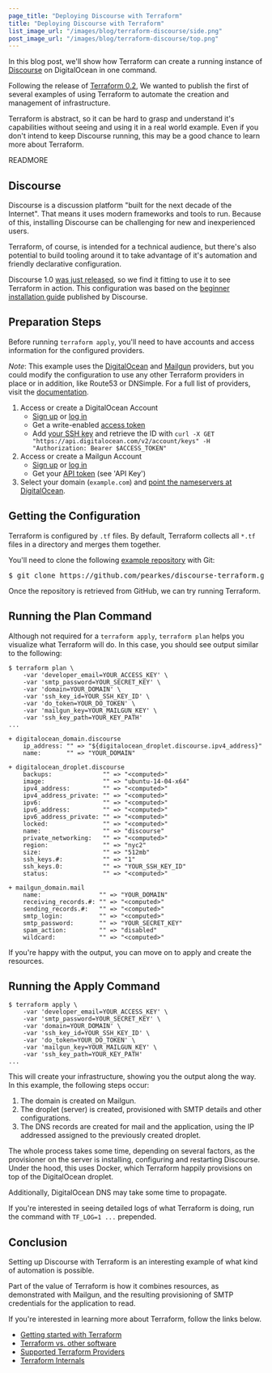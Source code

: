 ```yaml
---
page_title: "Deploying Discourse with Terraform"
title: "Deploying Discourse with Terraform"
list_image_url: "/images/blog/terraform-discourse/side.png"
post_image_url: "/images/blog/terraform-discourse/top.png"
---
```


In this blog post, we'll show how Terraform can create a running instance of
[Discourse](http://www.discourse.org/) on DigitalOcean in one command.

Following the release of [Terraform 0.2](http://www.terraform.io),
We wanted to publish the first of several examples of using
Terraform to automate the creation and management of infrastructure.

Terraform is abstract, so it can be hard to grasp and understand it's
capabilities without seeing and using it in a real world example. Even if you don't
intend to keep Discourse running, this may be a good chance to learn more about Terraform.

READMORE

## Discourse

Discourse is a discussion platform "built for the next decade of the Internet". That
means it uses modern frameworks and tools to run. Because of this, installing
Discourse can be challenging for new and inexperienced users.

Terraform, of course, is intended for a technical audience, but there's also
potential to build tooling around it to take advantage of it's automation and
friendly declarative configuration.

Discourse 1.0 [was just released](http://blog.discourse.org/2014/08/introducing-discourse-1-0/),
so we find it fitting to use it to see Terraform in action. This configuration was based on the [beginner installation guide](https://github.com/discourse/discourse/blob/master/docs/INSTALL-digital-ocean.md)
published by Discourse.

## Preparation Steps

Before running `terraform apply`, you'll need to have accounts and access
information for the configured providers.

*Note*: This example uses the [DigitalOcean](http://www.terraform.io/docs/providers/do/index.html)
and [Mailgun](http://www.terraform.io/docs/providers/mailgun/index.html) providers, but
you could modify the configuration to use any other Terraform providers
in place or in addition, like Route53 or DNSimple. For a full list of providers,
visit the [documentation](http://www.terraform.io/docs/providers/index.html).

1. Access or create a DigitalOcean Account
    - [Sign up](https://cloud.digitalocean.com/registrations/new)
        or [log in](https://cloud.digitalocean.com/login)
    - Get a write-enabled [access token](https://cloud.digitalocean.com/settings/tokens/new)
    - Add [your SSH key](https://www.digitalocean.com/community/tutorials/how-to-use-ssh-keys-with-digitalocean-droplets) and
        retrieve the ID with `curl -X GET "https://api.digitalocean.com/v2/account/keys" -H "Authorization: Bearer $ACCESS_TOKEN"`
2. Access or create a Mailgun Account
    - [Sign up](https://mailgun.com/signup) or [log in](https://mailgun.com/sessions/new)
    - Get your [API token](https://mailgun.com/cp) (see 'API Key')
3. Select your domain (`example.com`) and [point the nameservers
    at DigitalOcean](https://www.digitalocean.com/community/tutorials/how-to-set-up-a-host-name-with-digitalocean#step-two—change-your-domain-server).

## Getting the Configuration

Terraform is configured by `.tf` files. By default, Terraform collects
all `*.tf` files in a directory and merges them together.

You'll need to clone the following [example repository](https://github.com/pearkes/discourse-terraform) with Git:

<pre class="prettyprint">
$ git clone https://github.com/pearkes/discourse-terraform.git
</pre>

Once the repository is retrieved from GitHub, we can try running
Terraform.

## Running the Plan Command

Although not required for a `terraform apply`, `terraform plan` helps
you visualize what Terraform will do. In this case, you should see
output similar to the following:

    $ terraform plan \
        -var 'developer_email=YOUR_ACCESS_KEY' \
        -var 'smtp_password=YOUR_SECRET_KEY' \
        -var 'domain=YOUR_DOMAIN' \
        -var 'ssh_key_id=YOUR_SSH_KEY_ID' \
        -var 'do_token=YOUR_DO_TOKEN' \
        -var 'mailgun_key=YOUR_MAILGUN_KEY' \
        -var 'ssh_key_path=YOUR_KEY_PATH'
    ...

    + digitalocean_domain.discourse
        ip_address: "" => "${digitalocean_droplet.discourse.ipv4_address}"
        name:       "" => "YOUR_DOMAIN"

    + digitalocean_droplet.discourse
        backups:              "" => "<computed>"
        image:                "" => "ubuntu-14-04-x64"
        ipv4_address:         "" => "<computed>"
        ipv4_address_private: "" => "<computed>"
        ipv6:                 "" => "<computed>"
        ipv6_address:         "" => "<computed>"
        ipv6_address_private: "" => "<computed>"
        locked:               "" => "<computed>"
        name:                 "" => "discourse"
        private_networking:   "" => "<computed>"
        region:               "" => "nyc2"
        size:                 "" => "512mb"
        ssh_keys.#:           "" => "1"
        ssh_keys.0:           "" => "YOUR_SSH_KEY_ID"
        status:               "" => "<computed>"

    + mailgun_domain.mail
        name:                "" => "YOUR_DOMAIN"
        receiving_records.#: "" => "<computed>"
        sending_records.#:   "" => "<computed>"
        smtp_login:          "" => "<computed>"
        smtp_password:       "" => "YOUR_SECRET_KEY"
        spam_action:         "" => "disabled"
        wildcard:            "" => "<computed>"

If you're happy with the output, you can move on to apply and create
the resources.

## Running the Apply Command

    $ terraform apply \
        -var 'developer_email=YOUR_ACCESS_KEY' \
        -var 'smtp_password=YOUR_SECRET_KEY' \
        -var 'domain=YOUR_DOMAIN' \
        -var 'ssh_key_id=YOUR_SSH_KEY_ID' \
        -var 'do_token=YOUR_DO_TOKEN' \
        -var 'mailgun_key=YOUR_MAILGUN_KEY' \
        -var 'ssh_key_path=YOUR_KEY_PATH'
    ...

This will create your infrastructure, showing you the output along
the way. In this example, the following steps occur:

1. The domain is created on Mailgun.
2. The droplet (server) is created, provisioned with SMTP details and
other configurations.
3. The DNS records are created for mail and the application, using the
IP addressed assigned to the previously created droplet.

The whole process takes some time, depending on several factors, as
the provisioner on the server is installing, configuring and restarting
Discourse. Under the hood, this uses Docker, which Terraform
happily provisions on top of the DigitalOcean droplet.

Additionally, DigitalOcean DNS may take some time to propagate.

If you're interested in seeing detailed logs of what Terraform
is doing, run the command with `TF_LOG=1 ...` prepended.

## Conclusion

Setting up Discourse with Terraform is an interesting example of what
kind of automation is possible.

Part of the value of Terraform is how it combines resources, as
demonstrated with Mailgun, and the resulting provisioning of SMTP
credentials for the application to read.

If you're interested in learning more about Terraform, follow the links
below.

- [Getting started with Terraform](http://www.terraform.io/intro/getting-started/install.html)
- [Terraform vs. other software](http://www.terraform.io/intro/vs/index.html)
- [Supported Terraform Providers](http://www.terraform.io/docs/providers/index.html)
- [Terraform Internals](http://www.terraform.io/docs/internals/index.html)
